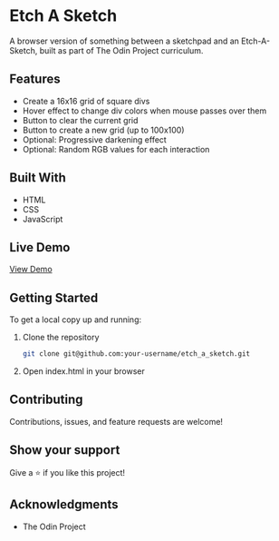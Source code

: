 # Etch A Sketch

A browser version of something between a sketchpad and an Etch-A-Sketch, built as part of The Odin Project curriculum.

## Features

- Create a 16x16 grid of square divs
- Hover effect to change div colors when mouse passes over them
- Button to clear the current grid
- Button to create a new grid (up to 100x100)
- Optional: Progressive darkening effect
- Optional: Random RGB values for each interaction

## Built With

- HTML
- CSS
- JavaScript

## Live Demo

[View Demo](add-your-live-demo-link-here)

## Getting Started

To get a local copy up and running:

1. Clone the repository
   ```bash
   git clone git@github.com:your-username/etch_a_sketch.git
   ```
2. Open index.html in your browser

## Contributing

Contributions, issues, and feature requests are welcome!

## Show your support

Give a ⭐️ if you like this project!

## Acknowledgments

- The Odin Project
